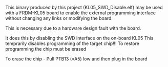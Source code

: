This binary produced by this project (KL05_SWD_Disable.elf) may be used with a 
FRDM-KL05 board to enable the external programming interface without changing any 
links or modifying the board.  

This is necessary due to a hardware design fault with the board.

It does this by disabling the SWD interface on the on-board KL05 
This temprarily disables programming of the target chip!!!
To restore programming the chip must be erased

To erase the chip - 
Pull PTB13 (=A5) low and then plug in the board

